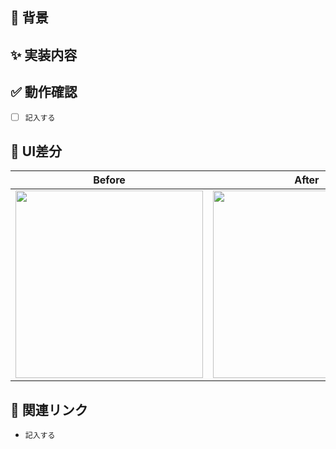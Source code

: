 ## :thought_balloon: 背景

## :sparkles: 実装内容

## :white_check_mark: 動作確認
- [ ] `記入する`

## :art: UI差分
| Before | After |
|:--:|:--:|
| <img src="" width="300px" /> | <img src="" width="300px" /> |

## :link: 関連リンク
- `記入する`
